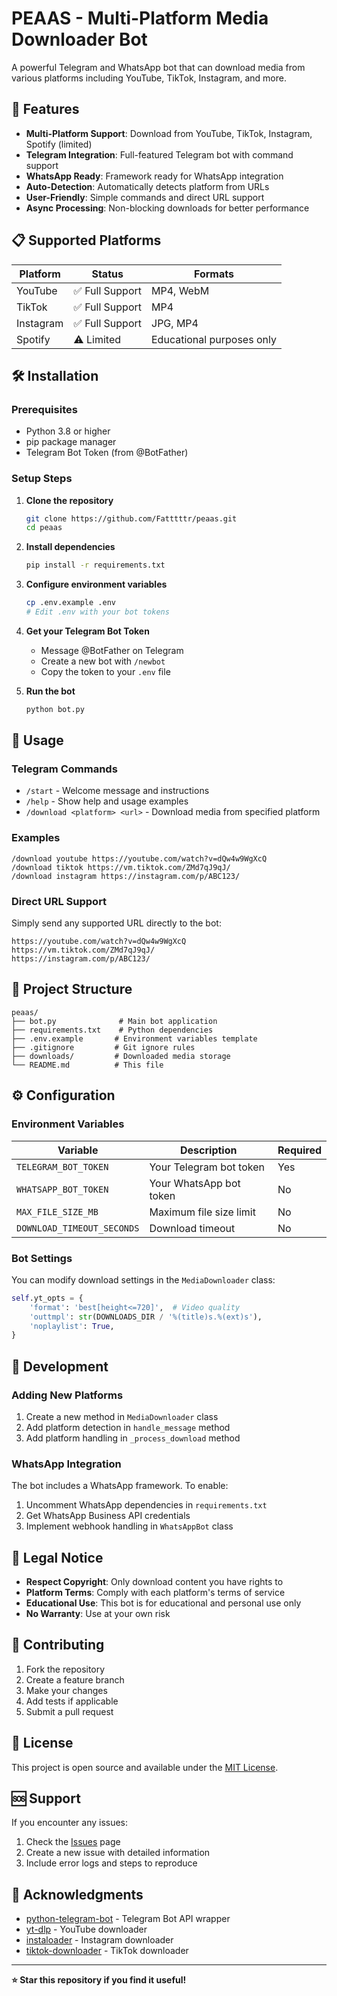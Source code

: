 # PEAAS - Multi-Platform Media Downloader Bot

A powerful Telegram and WhatsApp bot that can download media from various platforms including YouTube, TikTok, Instagram, and more.

## 🚀 Features

- **Multi-Platform Support**: Download from YouTube, TikTok, Instagram, Spotify (limited)
- **Telegram Integration**: Full-featured Telegram bot with command support
- **WhatsApp Ready**: Framework ready for WhatsApp integration
- **Auto-Detection**: Automatically detects platform from URLs
- **User-Friendly**: Simple commands and direct URL support
- **Async Processing**: Non-blocking downloads for better performance

## 📋 Supported Platforms

| Platform | Status | Formats |
|----------|--------|---------|
| YouTube | ✅ Full Support | MP4, WebM |
| TikTok | ✅ Full Support | MP4 |
| Instagram | ✅ Full Support | JPG, MP4 |
| Spotify | ⚠️ Limited | Educational purposes only |

## 🛠️ Installation

### Prerequisites

- Python 3.8 or higher
- pip package manager
- Telegram Bot Token (from @BotFather)

### Setup Steps

1. **Clone the repository**
   ```bash
   git clone https://github.com/Fatttttr/peaas.git
   cd peaas
   ```

2. **Install dependencies**
   ```bash
   pip install -r requirements.txt
   ```

3. **Configure environment variables**
   ```bash
   cp .env.example .env
   # Edit .env with your bot tokens
   ```

4. **Get your Telegram Bot Token**
   - Message @BotFather on Telegram
   - Create a new bot with `/newbot`
   - Copy the token to your `.env` file

5. **Run the bot**
   ```bash
   python bot.py
   ```

## 🎯 Usage

### Telegram Commands

- `/start` - Welcome message and instructions
- `/help` - Show help and usage examples
- `/download <platform> <url>` - Download media from specified platform

### Examples

```
/download youtube https://youtube.com/watch?v=dQw4w9WgXcQ
/download tiktok https://vm.tiktok.com/ZMd7qJ9qJ/
/download instagram https://instagram.com/p/ABC123/
```

### Direct URL Support

Simply send any supported URL directly to the bot:
```
https://youtube.com/watch?v=dQw4w9WgXcQ
https://vm.tiktok.com/ZMd7qJ9qJ/
https://instagram.com/p/ABC123/
```

## 📁 Project Structure

```
peaas/
├── bot.py              # Main bot application
├── requirements.txt    # Python dependencies
├── .env.example       # Environment variables template
├── .gitignore         # Git ignore rules
├── downloads/         # Downloaded media storage
└── README.md          # This file
```

## ⚙️ Configuration

### Environment Variables

| Variable | Description | Required |
|----------|-------------|----------|
| `TELEGRAM_BOT_TOKEN` | Your Telegram bot token | Yes |
| `WHATSAPP_BOT_TOKEN` | Your WhatsApp bot token | No |
| `MAX_FILE_SIZE_MB` | Maximum file size limit | No |
| `DOWNLOAD_TIMEOUT_SECONDS` | Download timeout | No |

### Bot Settings

You can modify download settings in the `MediaDownloader` class:

```python
self.yt_opts = {
    'format': 'best[height<=720]',  # Video quality
    'outtmpl': str(DOWNLOADS_DIR / '%(title)s.%(ext)s'),
    'noplaylist': True,
}
```

## 🔧 Development

### Adding New Platforms

1. Create a new method in `MediaDownloader` class
2. Add platform detection in `handle_message` method
3. Add platform handling in `_process_download` method

### WhatsApp Integration

The bot includes a WhatsApp framework. To enable:

1. Uncomment WhatsApp dependencies in `requirements.txt`
2. Get WhatsApp Business API credentials
3. Implement webhook handling in `WhatsAppBot` class

## 📝 Legal Notice

- **Respect Copyright**: Only download content you have rights to
- **Platform Terms**: Comply with each platform's terms of service
- **Educational Use**: This bot is for educational and personal use only
- **No Warranty**: Use at your own risk

## 🤝 Contributing

1. Fork the repository
2. Create a feature branch
3. Make your changes
4. Add tests if applicable
5. Submit a pull request

## 📄 License

This project is open source and available under the [MIT License](LICENSE).

## 🆘 Support

If you encounter any issues:

1. Check the [Issues](https://github.com/Fatttttr/peaas/issues) page
2. Create a new issue with detailed information
3. Include error logs and steps to reproduce

## 🙏 Acknowledgments

- [python-telegram-bot](https://github.com/python-telegram-bot/python-telegram-bot) - Telegram Bot API wrapper
- [yt-dlp](https://github.com/yt-dlp/yt-dlp) - YouTube downloader
- [instaloader](https://github.com/instaloader/instaloader) - Instagram downloader
- [tiktok-downloader](https://github.com/JuanBindez/tiktok-downloader) - TikTok downloader

---

**⭐ Star this repository if you find it useful!**
